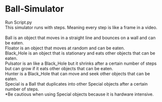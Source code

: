 # Ball-Simulator

Run Script.py\
This simulator runs with steps. Meaning every step is like a frame in a video.\
\
Ball is an object that moves in a straight line and bounces on a wall and can be eaten.\
Floator is an object that moves at random and can be eaten.\
Black_Hole is an object that is stationary and eats other objects that can be eaten.\
Pulsator is an like a Black_Hole but it shrinks after a certain number of steps but can grow if it eats other objects that can be eaten.\
Hunter is a Black_Hole that can move and seek other objects that can be eaten.\
Special is a Ball that duplicates into other Special objects after a certain number of steps.\
*Be cautious when using Special objects because it is hardware intensive.
